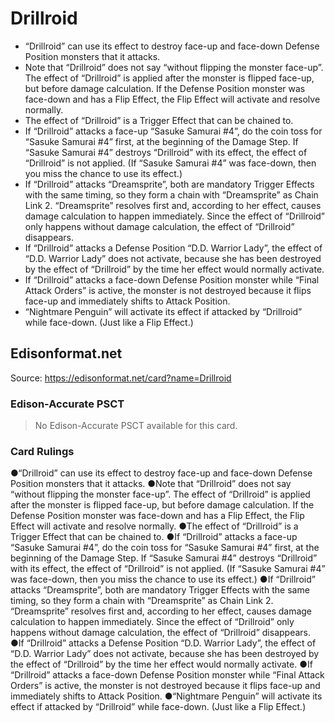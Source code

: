 # Drillroid

*   “Drillroid” can use its effect to destroy face-up and face-down Defense Position monsters that it attacks.
*   Note that “Drillroid” does not say “without flipping the monster face-up”. The effect of “Drillroid” is applied after the monster is flipped face-up, but before damage calculation. If the Defense Position monster was face-down and has a Flip Effect, the Flip Effect will activate and resolve normally.
*   The effect of “Drillroid” is a Trigger Effect that can be chained to.
*   If “Drillroid” attacks a face-up “Sasuke Samurai #4”, do the coin toss for “Sasuke Samurai #4” first, at the beginning of the Damage Step. If “Sasuke Samurai #4” destroys “Drillroid” with its effect, the effect of “Drillroid” is not applied. (If “Sasuke Samurai #4” was face-down, then you miss the chance to use its effect.)
*   If “Drillroid” attacks “Dreamsprite”, both are mandatory Trigger Effects with the same timing, so they form a chain with “Dreamsprite” as Chain Link 2. “Dreamsprite” resolves first and, according to her effect, causes damage calculation to happen immediately. Since the effect of “Drillroid” only happens without damage calculation, the effect of “Drillroid” disappears.
*   If “Drillroid” attacks a Defense Position “D.D. Warrior Lady”, the effect of “D.D. Warrior Lady” does not activate, because she has been destroyed by the effect of “Drillroid” by the time her effect would normally activate.
*   If “Drillroid” attacks a face-down Defense Position monster while “Final Attack Orders” is active, the monster is not destroyed because it flips face-up and immediately shifts to Attack Position.
*   “Nightmare Penguin” will activate its effect if attacked by “Drillroid” while face-down. (Just like a Flip Effect.)

## Edisonformat.net

Source: https://edisonformat.net/card?name=Drillroid

### Edison-Accurate PSCT

> No Edison-Accurate PSCT available for this card.

### Card Rulings

●“Drillroid” can use its effect to destroy face-up and face-down Defense Position monsters that it attacks.
●Note that “Drillroid” does not say “without flipping the monster face-up”. The effect of “Drillroid” is applied after the monster is flipped face-up, but before damage calculation. If the Defense Position monster was face-down and has a Flip Effect, the Flip Effect will activate and resolve normally.
●The effect of “Drillroid” is a Trigger Effect that can be chained to.
●If “Drillroid” attacks a face-up “Sasuke Samurai #4”, do the coin toss for “Sasuke Samurai #4” first, at the beginning of the Damage Step. If “Sasuke Samurai #4” destroys “Drillroid” with its effect, the effect of “Drillroid” is not applied. (If “Sasuke Samurai #4” was face-down, then you miss the chance to use its effect.)
●If “Drillroid” attacks “Dreamsprite”, both are mandatory Trigger Effects with the same timing, so they form a chain with “Dreamsprite” as Chain Link 2. “Dreamsprite” resolves first and, according to her effect, causes damage calculation to happen immediately. Since the effect of “Drillroid” only happens without damage calculation, the effect of “Drillroid” disappears.
●If “Drillroid” attacks a Defense Position “D.D. Warrior Lady”, the effect of “D.D. Warrior Lady” does not activate, because she has been destroyed by the effect of “Drillroid” by the time her effect would normally activate.
●If “Drillroid” attacks a face-down Defense Position monster while “Final Attack Orders” is active, the monster is not destroyed because it flips face-up and immediately shifts to Attack Position.
●“Nightmare Penguin” will activate its effect if attacked by “Drillroid” while face-down. (Just like a Flip Effect.)
            